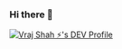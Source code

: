 ### Hi there 👋

[![Vraj Shah ⚡️'s DEV Profile](https://d2fltix0v2e0sb.cloudfront.net/dev-badge.svg)](https://dev.to/thevrajshah)

<!--
**thevrajshah/thevrajshah** is a ✨ _special_ ✨ repository because its `README.md` (this file) appears on your GitHub profile.

Here are some ideas to get you started:

- 🔭 I’m currently working on ...
- 🌱 I’m currently learning ...
- 👯 I’m looking to collaborate on ...
- 🤔 I’m looking for help with ...
- 💬 Ask me about ...
- 📫 How to reach me: ...
- 😄 Pronouns: ...
- ⚡ Fun fact: ...
-->
